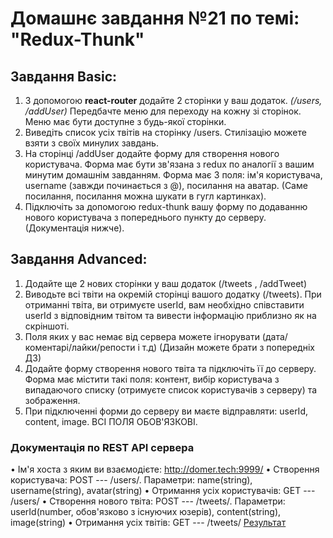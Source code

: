 # Домашнє завдання №21 по темі: "Redux-Thunk"

## Завдання Basic:

1. З допомогою **react-router** додайте 2 сторінки у ваш додаток. _(/users, /addUser)_ Передбачте меню для переходу на кожну зі сторінок. Меню має бути доступне з будь-якої сторінки.
2. Виведіть список усіх твітів на сторінку /users. Стилізацію можете взяти з своїх минулих завдань.
3. На сторінці /addUser додайте форму для створення нового користувача. Форма має бути зв'язана з redux по аналогії з вашим минутим домашнім завданням. Форма має 3 поля: ім'я користувача, username (завжди починається з @), посилання на аватар. (Саме посилання, посилання можна шукати в гугл картинках).
4. Підключіть за допомогою redux-thunk вашу форму по додаванню нового користувача з попереднього пункту до серверу. (Документація нижче).

## Завдання Advanced:

1. Додайте ще 2 нових сторінки у ваш додаток (/tweets , /addTweet)
2. Виводьте всі твіти на окремій сторінці вашого додатку (/tweets).
   При отриманні твіта, ви отримуєте userId, вам необхідно співставити userId з відповідним твітом та вивести інформацію приблизно як на скріншоті.
3. Поля яких у вас немає від сервера можете ігнорувати (дата/коментарі/лайки/репости і т.д)
   (Дизайн можете брати з попередніх ДЗ)
4. Додайте форму створення нового твіта та підключіть її до серверу. Форма має містити такі поля: контент, вибір користувача з випадаючого списку (отримуєте список користувачів з серверу) та зображення.
5. При підключенні форми до серверу ви маєте відправляти: userId, content, image. ВСІ ПОЛЯ ОБОВ'ЯЗКОВІ.

### Документація по REST API сервера

• Ім'я хоста з яким ви взаємодієте: http://domer.tech:9999/
• Створення користувача: POST --- /users/. Параметри: name(string), username(string), avatar(string)
• Отримання усіх користувачів: GET --- /users/
• Створення нового твіта: POST --- /tweets/. Параметри: userId(number, обов'язково з існуючих юзерів), content(string), image(string)
• Отримання усіх твітів: GET --- /tweets/
[Результат](https://dima-hensetskyi.github.io/React-Redux-Thunk/#/users)
